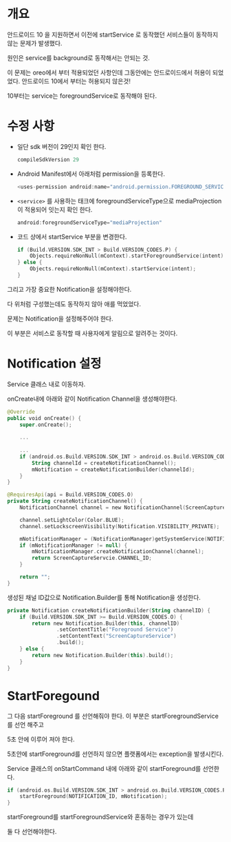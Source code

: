 # 개요

안드로이드 10 을 지원하면서 이전에 startService 로 동작했던 서비스들이 동작하지 않는 문제가 발생했다.

원인은 service를 background로 동작해서는 안되는 것.

이 문제는 oreo에서 부터 적용되었던 사항인데 그동안에는 안드로이드에서 허용이 되었었다. 안드로이드 10에서 부터는 허용되지 않은것!

10부터는 service는 foregroundService로 동작해야 된다.

# 수정 사항

- 일단 sdk 버전이 29인지 확인 한다.

    ```kotlin
    compileSdkVersion 29
    ```

- Android Manifest에서 아래처럼 permission을 등록한다.

    ```kotlin
    <uses-permission android:name="android.permission.FOREGROUND_SERVICE" />
    ```

- `<service>` 를 사용하는 태크에 foregroundServiceType으로 mediaProjection이 적용되어 잇는지 확인 한다.

    ```kotlin
    android:foregroundServiceType="mediaProjection"
    ```

- 코드 상에서 startService 부분을 변경한다.

    ```kotlin
    if (Build.VERSION.SDK_INT > Build.VERSION_CODES.P) {
    	Objects.requireNonNull(mContext).startForegroundService(intent);
    } else {
    	Objects.requireNonNull(mContext).startService(intent);
    }
    ```

그리고 가장 중요한 Notification을 설정해야한다.

다 위처럼 구성했는데도 동작하지 않아 애를 먹었었다.

문제는 Notification을 설정해주어야 한다.

이 부분은 서비스로 동작할 때 사용자에게 알림으로 알려주는 것이다.

# Notification 설정

Service 클래스 내로 이동하자.

onCreate내에 아래와 같이 Notification Channel을 생성해야한다.

```kotlin
@Override
public void onCreate() {
	super.onCreate();
	
	...
		
	...
	if (android.os.Build.VERSION.SDK_INT > android.os.Build.VERSION_CODES.P) {
		String channelId = createNotificationChannel();
		mNotification = createNotificationBuilder(channelId);
	}
}
```

```kotlin
@RequiresApi(api = Build.VERSION_CODES.O)
private String createNotificationChannel() {
	NotificationChannel channel = new NotificationChannel(ScreenCaptureServcie.CHANNEL_ID, "Capture_service", NotificationManager.IMPORTANCE_NONE);

	channel.setLightColor(Color.BLUE);
	channel.setLockscreenVisibility(Notification.VISIBILITY_PRIVATE);

	mNotificationManager = (NotificationManager)getSystemService(NOTIFICATION_SERVICE);
	if (mNotificationManager != null) {
		mNotificationManager.createNotificationChannel(channel);
		return ScreenCaptureServcie.CHANNEL_ID;
	}

	return "";
}
```

생성된 채널 ID값으로 Notification.Builder를 통해 Notification을 생성한다.

```kotlin
private Notification createNotificationBuilder(String channelID) {
	if (Build.VERSION.SDK_INT >= Build.VERSION_CODES.O) {
		return new Notification.Builder(this, channelID)
				.setContentTitle("Foreground Service")
				.setContentText("ScreenCaptureService")
				.build();
	} else {
		return new Notification.Builder(this).build();
	}
}
```

# StartForegound

그 다음 startForeground 를 선언해줘야 한다. 이 부분은 startForegroundService를 선언 해주고

5초 안에 이루어 져야 한다. 

5초안에 startForeground를 선언하지 않으면 플랫폼에서는 exception을 발생시킨다.

Service 클래스의 onStartCommand 내에 아래와 같이 startForeground를 선언한다.

```kotlin
if (android.os.Build.VERSION.SDK_INT > android.os.Build.VERSION_CODES.P) {
	startForeground(NOTIFICATION_ID, mNotification);
}
```

startForeground를 startForegroundService와 혼동하는 경우가 있는데

둘 다 선언해야한다.
